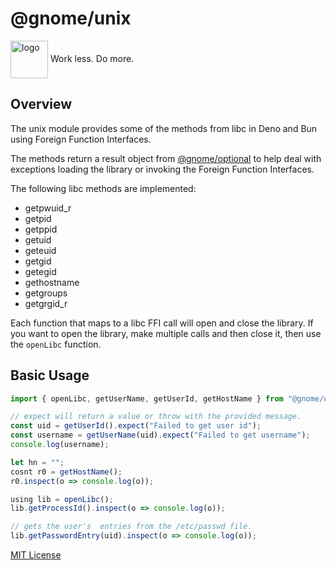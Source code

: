 # @gnome/unix

<div height=30" vertical-align="top">
<image src="https://raw.githubusercontent.com/gnomejs/gnomejs/main/assets/icon.png"
    alt="logo" width="60" valign="middle" />
<span>Work less. Do more. </span>
</div>

## Overview

The unix module provides some of the methods from libc in Deno and Bun
using Foreign Function Interfaces.

The methods return a result object from [@gnome/optional](https://jsr.io/@gnome/optional/doc/~/Result)
to help deal with exceptions loading the library or invoking
the Foreign Function Interfaces.

The following libc methods are implemented:

- getpwuid_r
- getpid
- getppid
- getuid
- geteuid
- getgid
- getegid
- gethostname
- getgroups
- getgrgid_r

Each function that maps to a libc FFI call will open and close the library.
If you want to open the library, make multiple calls and then close it,
then use the `openLibc` function.

## Basic Usage

```typescript
import { openLibc, getUserName, getUserId, getHostName } from "@gnome/unix";

// expect will return a value or throw with the provided message.
const uid = getUserId().expect("Failed to get user id");
const username = getUserName(uid).expect("Failed to get username");
console.log(username);

let hn = "";
cosnt r0 = getHostName();
r0.inspect(o => console.log(o));

using lib = openLibc();
lib.getProcessId().inspect(o => console.log(o));

// gets the user's  entries from the /etc/passwd file.
lib.getPasswordEntry(uid).inspect(o => console.log(o));

```

[MIT License](./LICENSE.md)
